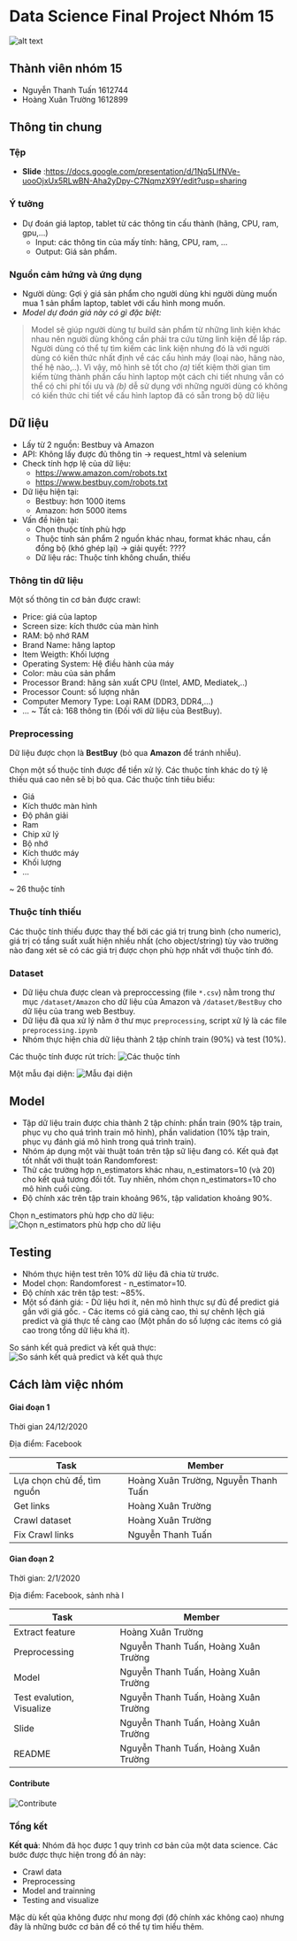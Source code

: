 # Data Science Final Project Nhóm 15

![alt text](https://devcrew.io/wp-content/uploads/2017/03/feature-1.jpg "Title")

## Thành viên nhóm 15

-   Nguyễn Thanh Tuấn 1612744
-   Hoàng Xuân Trường 1612899

## Thông tin chung

### Tệp

-   **Slide** :https://docs.google.com/presentation/d/1Nq5LlfNVe-uooOjxUx5RLwBN-Aha2yDpy-C7NqmzX9Y/edit?usp=sharing

### Ý tưởng

-   Dự đoán giá laptop, tablet từ các thông tin cấu thành (hãng, CPU, ram, gpu,...)
    -   Input: các thông tin của mấy tính: hãng, CPU, ram, ...
    -   Output: Giá sản phẩm.

### Nguồn cảm hứng và ứng dụng

-   Người dùng: Gợi ý giá sản phẩm cho người dùng khi người dùng muốn mua 1 sản phẩm laptop, tablet với cấu hình mong muốn.
-   _Model dự đoán giá này có gì đặc biệt:_

> Model sẽ giúp người dùng tự build sản phẩm từ những linh kiện khác nhau nên người dùng không cần phải tra cứu từng linh kiện để lắp ráp. Người dùng có thể tự tìm kiếm các link kiện nhưng đó là với người dùng có kiến thức nhất định về các cấu hình máy (loại nào, hãng nào, thế hệ nào,..). Vì vậy, mô hình sẽ tốt cho _(a)_ tiết kiệm thời gian tìm kiếm từng thành phần cấu hình laptop một cách chi tiết nhưng vẫn có thể có chi phí tối ưu và _(b)_ dễ sử dụng với những người dùng có không có kiến thức chi tiết về cấu hình laptop đã có sẵn trong bộ dữ liệu

## Dữ liệu

-   Lấy từ 2 nguồn: Bestbuy và Amazon
-   API: Không lấy được đủ thông tin -> request_html và selenium
-   Check tính hợp lệ của dữ liệu:
    -   https://www.amazon.com/robots.txt
    -   https://www.bestbuy.com/robots.txt
-   Dữ liệu hiện tại:
    -   Bestbuy: hơn 1000 items
    -   Amazon: hơn 5000 items
-   Vấn đề hiện tại:
    -   Chọn thuộc tính phù hợp
    -   Thuộc tính sản phẩm 2 nguồn khác nhau, format khác nhau, cần đồng bộ (khó ghép lại) -> giải quyết: ????
    -   Dữ liệu rác: Thuộc tính không chuẩn, thiếu

### Thông tin dữ liệu

Một số thông tin cơ bản được crawl:

-   Price: giá của laptop
-   Screen size: kích thước của màn hình
-   RAM: bộ nhớ RAM
-   Brand Name: hãng laptop
-   Item Weigth: Khối lượng
-   Operating System: Hệ điều hành của máy
-   Color: màu của sản phẩm
-   Processor Brand: hãng sản xuất CPU (Intel, AMD, Mediatek,..)
-   Processor Count: số lượng nhân
-   Computer Memory Type: Loại RAM (DDR3, DDR4,...)
-   ...
    ~ Tất cả: 168 thông tin (Đối với dữ liệu của BestBuy).

### Preprocessing

Dữ liệu được chọn là **BestBuy** (bỏ qua **Amazon** để tránh nhiễu).

Chọn một số thuộc tính được để tiền xử lý. Các thuộc tính khác do tỷ lệ thiếu quá cao nên sẽ bị bỏ qua. Các thuộc tính tiêu biểu:

-   Giá
-   Kích thước màn hình
-   Độ phân giải
-   Ram
-   Chip xử lý
-   Bộ nhớ
-   Kích thước máy
-   Khối lượng
-   ...

~ 26 thuộc tính

### Thuộc tính thiếu

Các thuộc tính thiếu được thay thế bởi các giá trị trung bình (cho numeric), giá trị có tầng suất xuất hiện nhiều nhất (cho object/string) tùy vào trường nào đang xét sẽ có các giá trị được chọn phù hợp nhất với thuộc tính đó.

### Dataset

-   Dữ liệu chưa được clean và preproccessing (file `*.csv`) nằm trong thư mục `/dataset/Amazon` cho dữ liệu của Amazon và `/dataset/BestBuy` cho dữ liệu của trang web Bestbuy.
-   Dữ liệu đã qua xử lý nằm ở thư mục `preprocessing`, script xử lý là các file `preprocessing.ipynb`
-   Nhóm thực hiện chia dữ liệu thành 2 tập chính train (90%) và test (10%).

Các thuộc tính được rút trích:
![Các thuộc tính](media/attrbs_train.PNG)

Một mẫu đại diện:
![Mẫu đại diện](media/example_item.PNG)

## Model

-   Tập dữ liệu train được chia thành 2 tập chính: phần train (90% tập train, phục vụ cho quá trình train mô hình), phần validation (10% tập train, phục vụ đánh giá mô hình trong quá trình train).
-   Nhóm áp dụng một vài thuật toán trên tập sữ liệu đang có. Kết quả đạt tốt nhất với thuật toán Randomforest:
-   Thử các trường hợp n_estimators khác nhau, n_estimators=10 (và 20) cho kết quả tương đối tốt. Tuy nhiên, nhóm chọn n_estimators=10 cho mô hình cuối cùng.
-   Độ chính xác trên tập train khoảng 96%, tập validation khoảng 90%.

Chọn n_estimators phù hợp cho dữ liệu:
![Chọn n_estimators phù hợp cho dữ liệu](media/select_nEstimator.PNG)

## Testing

-   Nhóm thực hiện test trên 10% dữ liệu đã chia từ trước.
-   Model chọn: Randomforest - n_estimator=10.
-   Độ chính xác trên tập test: ~85%.
-   Một số đánh giá: - Dữ liệu hơi ít, nên mô hình thực sự đủ để predict giá gần với giá gốc. - Các items có giá càng cao, thì sự chênh lệch giá predict và giá thực tế càng cao (Một phần do số lượng các items có giá cao trong tổng dữ liệu khá ít).

So sánh kết quả predict và kết quả thực:
![So sánh kết quả predict và kết quả thực](media/predict_real_price_compare.PNG)

## Cách làm việc nhóm

#### Giai đoạn 1

Thời gian 24/12/2020

Địa điểm: Facebook

| Task                       | Member                               |
| -------------------------- | ------------------------------------ |
| Lựa chọn chủ đề, tìm nguồn | Hoàng Xuân Trường, Nguyễn Thanh Tuấn |
| Get links                  | Hoàng Xuân Trường                    |
| Crawl dataset              | Hoàng Xuân Trường                    |
| Fix Crawl links            | Nguyễn Thanh Tuấn                    |

#### Gian đoạn 2

Thời gian: 2/1/2020

Địa điểm: Facebook, sảnh nhà I

| Task                      | Member                               |
| ------------------------- | ------------------------------------ |
| Extract feature           | Hoàng Xuân Trường                    |
| Preprocessing             | Nguyễn Thanh Tuấn, Hoàng Xuân Trường |
| Model                     | Nguyễn Thanh Tuấn, Hoàng Xuân Trường |
| Test evalution, Visualize | Nguyễn Thanh Tuấn, Hoàng Xuân Trường |
| Slide                     | Nguyễn Thanh Tuấn, Hoàng Xuân Trường |
| README                    | Nguyễn Thanh Tuấn, Hoàng Xuân Trường |

#### Contribute

![Contribute](media/contribute.png)

### Tổng kết

**Kết quả**: Nhóm đã học được 1 quy trình cơ bản của một data science. Các bước được thực hiện trong đồ án này:

-   Crawl data
-   Preprocessing
-   Model and trainning
-   Testing and visualize

Mặc dù kết qủa không được như mong đợi (độ chính xác không cao) nhưng đây là những bước cơ bản để có thể tự tìm hiểu thêm.

